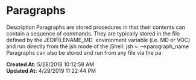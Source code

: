 # Paragraphs 

Description Paragraphs are stored procedures in that their contents can contain a sequence of commands. They are typically stored in the file defined by the JEDIFILENAME_MD  environment variable (i.e. MD or VOC) and run directly from the jsh mode of the jShell: jsh ~ --&gt;paragraph_name Paragraphs can also be stored and run from any file via the pa  

**Created At:** 5/28/2018 10:12:58 AM  
**Updated At:** 4/29/2019 11:22:44 PM  

